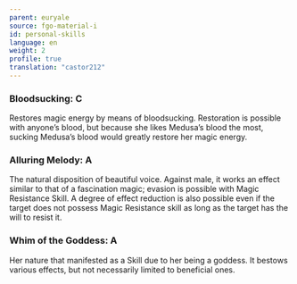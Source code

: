 ```yaml
---
parent: euryale
source: fgo-material-i
id: personal-skills
language: en
weight: 2
profile: true
translation: "castor212"
---
```


### Bloodsucking: C

Restores magic energy by means of bloodsucking.
Restoration is possible with anyone’s blood, but because she likes Medusa’s blood the most, sucking Medusa’s blood would greatly restore her magic energy.

### Alluring Melody: A

The natural disposition of beautiful voice.
Against male, it works an effect similar to that of a fascination magic; evasion is possible with Magic Resistance Skill.
A degree of effect reduction is also possible even if the target does not possess Magic Resistance skill as long as the target has the will to resist it.

### Whim of the Goddess: A

Her nature that manifested as a Skill due to her being a goddess.
It bestows various effects, but not necessarily limited to beneficial ones.
